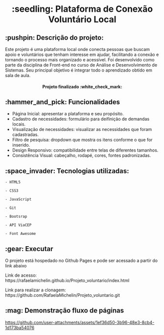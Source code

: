 <h1 align="center"> :seedling: Plataforma de Conexão Voluntário Local </h1> 
<h2> :pushpin: Descrição do projeto:</h2>
<p>Este projeto é uma plataforma local onde conecta pessoas que buscam apoio e voluntários que tenham interesse em ajudar, facilitando a conexão e tornando o processo mais organizado e acessível. Foi desenvolvido como parte da disciplina de Front-end no curso de Análise e Desenvolvimento de Sistemas. Seu principal objetivo é integrar todo o aprendizado obtido em sala de aula.</p>

<h4 align="center"> Projeto finalizado :white_check_mark: </h4>

<h2> :hammer_and_pick: Funcionalidades</h2>

- Página Inicial: apresentar a plataforma e seu propósito.
- Cadastro de necessidades: formulário para deifinição de demandas locais.
- Visualização de necessidades: visualizar as necessidades que foram cadastradas.
- Filtro de pesquisa: dropdown que mostra os itens conforme o que for inserido.
- Design Responsivo: compatibilidade entre telas de diferentes tamanhos.
- Consistência Visual: cabeçalho, rodapé, cores, fontes padronizadas.

<h2> :space_invader: Tecnologias utilizadas:</h2>

`- HTML5`

`- CSS3`

`- JavaScript`

`- Git`

`- Bootsrap`

`- API ViaCEP`

`- Font Awesome`

<h2> :gear: Executar</h2>
<p> O projeto está hospedado no Github Pages e pode ser acessado a partir do link abaixo</p>
<p>Link de acesso: https://rafaelamichelin.github.io/Projeto_voluntario/index.html </p>
<p>Link para realizar a clonagem: https://github.com/RafaelaMichelin/Projeto_voluntario.git </p>

<h2> :mag: Demonstração fluxo de páginas</h2>


https://github.com/user-attachments/assets/1ef36d50-3b96-48e3-8cb4-1d173ba54076

